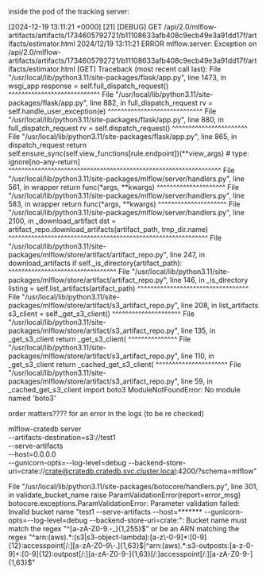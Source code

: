 inside the pod of the tracking server:

[2024-12-19 13:11:21 +0000] [21] [DEBUG] GET /api/2.0/mlflow-artifacts/artifacts/1734605792721/b11108633afb408c9ecb49e3a91dd17f/artifacts/estimator.html
2024/12/19 13:11:21 ERROR mlflow.server: Exception on /api/2.0/mlflow-artifacts/artifacts/1734605792721/b11108633afb408c9ecb49e3a91dd17f/artifacts/estimator.html [GET]
Traceback (most recent call last):
  File "/usr/local/lib/python3.11/site-packages/flask/app.py", line 1473, in wsgi_app
    response = self.full_dispatch_request()
               ^^^^^^^^^^^^^^^^^^^^^^^^^^^^
  File "/usr/local/lib/python3.11/site-packages/flask/app.py", line 882, in full_dispatch_request
    rv = self.handle_user_exception(e)
         ^^^^^^^^^^^^^^^^^^^^^^^^^^^^^
  File "/usr/local/lib/python3.11/site-packages/flask/app.py", line 880, in full_dispatch_request
    rv = self.dispatch_request()
         ^^^^^^^^^^^^^^^^^^^^^^^
  File "/usr/local/lib/python3.11/site-packages/flask/app.py", line 865, in dispatch_request
    return self.ensure_sync(self.view_functions[rule.endpoint])(**view_args)  # type: ignore[no-any-return]
           ^^^^^^^^^^^^^^^^^^^^^^^^^^^^^^^^^^^^^^^^^^^^^^^^^^^^^^^^^^^^^^^^^
  File "/usr/local/lib/python3.11/site-packages/mlflow/server/handlers.py", line 561, in wrapper
    return func(*args, **kwargs)
           ^^^^^^^^^^^^^^^^^^^^^
  File "/usr/local/lib/python3.11/site-packages/mlflow/server/handlers.py", line 583, in wrapper
    return func(*args, **kwargs)
           ^^^^^^^^^^^^^^^^^^^^^
  File "/usr/local/lib/python3.11/site-packages/mlflow/server/handlers.py", line 2100, in _download_artifact
    dst = artifact_repo.download_artifacts(artifact_path, tmp_dir.name)
          ^^^^^^^^^^^^^^^^^^^^^^^^^^^^^^^^^^^^^^^^^^^^^^^^^^^^^^^^^^^^^
  File "/usr/local/lib/python3.11/site-packages/mlflow/store/artifact/artifact_repo.py", line 247, in download_artifacts
    if self._is_directory(artifact_path):
       ^^^^^^^^^^^^^^^^^^^^^^^^^^^^^^^^^
  File "/usr/local/lib/python3.11/site-packages/mlflow/store/artifact/artifact_repo.py", line 146, in _is_directory
    listing = self.list_artifacts(artifact_path)
              ^^^^^^^^^^^^^^^^^^^^^^^^^^^^^^^^^^
  File "/usr/local/lib/python3.11/site-packages/mlflow/store/artifact/s3_artifact_repo.py", line 208, in list_artifacts
    s3_client = self._get_s3_client()
                ^^^^^^^^^^^^^^^^^^^^^
  File "/usr/local/lib/python3.11/site-packages/mlflow/store/artifact/s3_artifact_repo.py", line 135, in _get_s3_client
    return _get_s3_client(
           ^^^^^^^^^^^^^^^
  File "/usr/local/lib/python3.11/site-packages/mlflow/store/artifact/s3_artifact_repo.py", line 110, in _get_s3_client
    return _cached_get_s3_client(
           ^^^^^^^^^^^^^^^^^^^^^^
  File "/usr/local/lib/python3.11/site-packages/mlflow/store/artifact/s3_artifact_repo.py", line 59, in _cached_get_s3_client
    import boto3
ModuleNotFoundError: No module named 'boto3'









order matters???? for an error in the logs (to be re checked)

mlflow-cratedb server \
    --artifacts-destination=s3://test1 \
    --serve-artifacts \
    --host=0.0.0.0 \
    --gunicorn-opts=--log-level=debug
    --backend-store-uri=crate://crate@cratedb.cratedb.svc.cluster.local:4200/?schema=mlflow" 



  File "/usr/local/lib/python3.11/site-packages/botocore/handlers.py", line 301, in validate_bucket_name
    raise ParamValidationError(report=error_msg)
botocore.exceptions.ParamValidationError: Parameter validation failed:
Invalid bucket name "test1   --serve-artifacts   --host=*******   --gunicorn-opts=--log-level=debug  --backend-store-uri=crate:": Bucket name must match the regex "^[a-zA-Z0-9.\-_]{1,255}$" or be an ARN matching the regex "^arn:(aws).*:(s3|s3-object-lambda):[a-z\-0-9]*:[0-9]{12}:accesspoint[/:][a-zA-Z0-9\-.]{1,63}$|^arn:(aws).*:s3-outposts:[a-z\-0-9]+:[0-9]{12}:outpost[/:][a-zA-Z0-9\-]{1,63}[/:]accesspoint[/:][a-zA-Z0-9\-]{1,63}$"